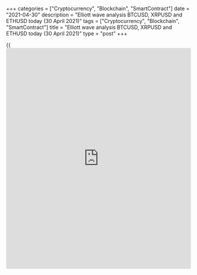 +++
categories = ["Cryptocurrency", "Blockchain", "SmartContract"]
date = "2021-04-30"
description = "Elliott wave analysis BTCUSD, XRPUSD and ETHUSD today (30 April 2021)"
tags = ["Cryptocurrency", "Blockchain", "SmartContract"]
title = "Elliott wave analysis BTCUSD, XRPUSD and ETHUSD today (30 April 2021)"
type = "post"
+++

{{<iframe id="large-banner" src="https://www.bounty.group/#slide=25.0" width="100%" height="600" scrolling="no" style="border: 0px solid rgb(216, 221, 230); border-radius: 3px;">}}

2021-04-30

2021-04-30

Short-term forecast for BTCUSD, XRPUSD and ETHUSD 30.04.2021Roman Onegin

I welcome my readers!

I have prepared a short-term cryptocurrency forecast based on Elliott
wave analysis of Bitcoin, Ripple, and Ethereum. I offer entry signals to
trade each cryptocurrency.

All three cryptocurrency pairs covered in the article should be rising
in the bullish impulse sub-waves.

The article covers the following subjects:

## Elliott wave Bitcoin analysis

The BTCUSD market is forming the bearish impulse, namely its inceptive
part. There has completed the down wave 1 as an impulse. Next, the price
has started rising in corrective wave 2. This correction could be
unfolding as a simple zigzag [A]-[B]-[C]. The sub-waves [A] and [B] may
have completed, and the final wave [C] has just started developing.
Therefore, the price should be rising in the [C] impulse towards a level
58150.00. At this level, wave [C] will be 61.8% of the [A], according to
the Fibonacci retracements.

### Trading plan for [BTCUSD][1] today:

Buy 53607.50, TP 58150.00

* * *

## Elliott wave Ripple analysis

The XRPUSD market is developing the initial part of a large upward
impulse, with sub-waves [1] and [2] completed inside. Wave [1] is a
bullish impulse, wave [2] is a zigzag-shaped correction. There is now
forming the beginning of the third wave. There have completed sub-waves
(1), (2) and 1, 2. Over the next few days, the price could be rising in
the new impulse sub-wave to a level above 1.961, marked by a large wave
[1]. One could enter purchases in the current situation.

### Trading plan for [XRPUSD][2] today:

Buy 1.394 TP 1.961

* * *

## Elliott wave Ethereum analysis

The ETHUSD market has recently completed corrective wave 4 as a triangle
[A]-[B]-[C]-[D]-[E]. Next, the price has started rising in impulse wave
5, which is composed of the sub-waves [1]-[2]-[3]-[4]-[5] of a smaller
degree. There must have completed sub-waves [1]-[2]-[3]-[4], sub-wave
[5], currently unfolding, should end at a level of 3000.80. At this
level, wave 5 will reach the 76.4% Fibonacci level of wave 3. One could
enter purchases in the current situation.

### Trading plan for [ETHUSD][3] **** today:

Buy 2729.42, TP 3000.80

* * *

P.S. Did you like my article? Share it in social networks: it will be
the best “thank you" :)

Ask me questions and comment below. I’ll be glad to answer your
questions and give necessary explanations.

 **Useful links:**

  * I recommend trying to trade with a reliable broker [here][4]. The system allows you to trade by yourself or copy successful traders from all across the globe.
  * Use my promo-code BLOG for getting deposit bonus 50% on LiteForex platform. Just enter this code in the appropriate field while [depositing][5] your trading account.
  * Telegram chat for traders: <t.me/liteforexengchat>. We are sharing the signals and trading experience
  * Telegram channel with high-quality analytics, Forex reviews, training articles, and other useful things for traders <t.me/liteforex>



## Price chart of BTCUSD in real time mode

The content of this article reflects the author’s opinion and does not
necessarily reflect the official position of LiteForex. The material
published on this page is provided for informational purposes only and
should not be considered as the provision of investment advice for the
purposes of Directive 2004/39/EC.

Rate this article:

{{value}}

( {{count}} {{title}} )

   1. my.liteforex.com/trading/chart?symbol=BTCUSD
   2. my.liteforex.com/trading/chart?symbol=XRPUSD
   3. my.liteforex.com/trading/chart?symbol=ETHUSD
   4. my.liteforex.com/?category=analysts-opinions&slug=short-term-forecast-for-[BTC](https://www.playgroundfx.com/blog/who-is-the-creator-of-bitcoin/)usd-xrpusd-and-ethusd-30042021&openPopup=%2Fregistration%2Fpopup&utm_source=blog&utm_medium=article&utm_campaign=bonus
   5. my.liteforex.com/deposit/?category=analysts-opinions&slug=short-term-forecast-for-[BTC](https://www.playgroundfx.com/blog/who-is-the-creator-of-bitcoin/)usd-xrpusd-and-ethusd-30042021&promo_code=BLOG&utm_source=blog&utm_medium=article&utm_campaign=bonus